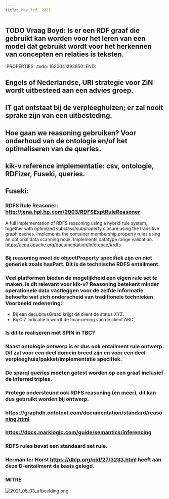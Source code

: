 ```yaml
---
title: May 3rd, 2021
---
```


## TODO Vraag Boyd: Is er een RDF graaf die gebruikt kan worden voor het leren van een model dat gebruikt wordt voor het herkennen van concepten en relaties is teksten.
:PROPERTIES:
:todo: 1620041293850
:END:
## Engels of Nederlandse, URI strategie voor ZiN wordt uitbesteed aan een advies groep.
## IT gat ontstaat bij de verpleeghuizen; er zal nooit sprake zijn van een uitbesteding.
## Hoe gaan we reasoning gebruiken? Voor onderhoud van de ontologie en/of het optimaliseren van de queries.
## kik-v reference implementatie: csv, ontologie, RDFizer, Fuseki, queries.
## Fuseki:
### RDFS Rule Reasoner: http://jena.hpl.hp.com/2003/RDFSExptRuleReasoner
A full implementation of RDFS reasoning using a hybrid rule system, together with optimized subclass/subproperty closure using the transitive graph caches. Implements the container membership property rules using an optional data scanning hook. Implements datatype range validation.
https://jena.apache.org/documentation/inference/#rdfs
### Bij reasoning moet de objectProperty specifiek zijn en niet generiek zoals hasPart. Dit is de technische RDFS entailment.
### Veel platformen bieden de mogelijkheid een eigen **rule set** te maken. Is dit relevant voor kik-v? Reasoning betekent minder operationele data vastleggen voor de zelfde informatie behoefte wat zich onderscheid van traditionele technieken. Voorbeeld redenering: 
- Bij een decubitusGraad krijgt de client de status XYZ.
- Bij CIZ indicatie 5 wordt de financiering van de client ABC.
### Is dit te realiseren met SPIN in TBC?
### Naast ontologie ontwerp is er dus ook entailment rule ontwerp. Dit zal voor een deel domein breed zijn en voor een deel verpleeghuis/pakket/implementatie specifiek.
### De sparql queries moeten getest worden op een graaf inclusief de inferred triples.
### Protege ondersteund ook RDFS reasoning (en meer), dit kan dus gebruikt worden bij ontwerp.
### https://graphdb.ontotext.com/documentation/standard/reasoning.html
### https://docs.marklogic.com/guide/semantics/inferencing
### RDFS rules bevat een standaard set rule.
###
### Herman ter Horst https://dblp.org/pid/27/3233.html heeft aan deze D-entailment de basis gelegd.
### MITRE
![2021_05_03_afbeelding.png](https://cdn.logseq.com/%2F8f1ae382-5f18-4f77-89b5-10a6cfda69c53d467a3e-d08e-4100-8c5c-68ec6311868b2021_05_03_afbeelding.png?Expires=4773659492&Signature=bloM7z7y9CYcGGJtSim3SYvR6r9VUvfUroyW7TuBKKBiJ0l9vD2KvvL8l25-F-P3~mi3KIzFxzyrc7zhHgJmeGND1Qcib8jcoiNlEggKXb3sKPu05BsCVMzpysBplRwCZrlPlx6SKqfAan5OPuo0zqOV7TdI7yr09ZO4RQqw9kh2Wa5GHcBNCdKQBaNEdm8RGbAdTj7Oumca2t2YhBkl7C-MJySVIGGWAUrddw1nuu8FSREclqJV07~YFKECztnoIES-nxW4tGpZg1Qx6Lz80vrWi0QzQQPY43KRWvxqNMiS5XcJbDFbjPZUflLPR--4YSOYsN9OL3fXKV-8TBexvQ__&Key-Pair-Id=APKAJE5CCD6X7MP6PTEA)
###
